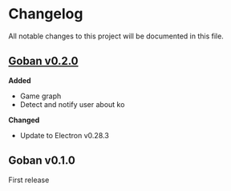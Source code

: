 # Changelog

All notable changes to this project will be documented in this file.

## [Goban v0.2.0][v0.2.0]

**Added**
* Game graph
* Detect and notify user about ko

**Changed**
* Update to Electron v0.28.3

## Goban v0.1.0

First release

[v0.2.0]: https://github.com/yishn/Goban/compare/v0.1.0...v0.2.0

